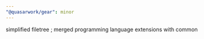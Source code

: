 ```yaml
---
"@quasarwork/gear": minor
---
```


simplified filetree ; merged programming language extensions with common
